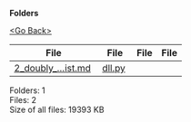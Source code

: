 **Folders**

[&lt;Go Back&gt;](../right.html)

<table><thead><tr class="header"><th><strong>File</strong></th><th><strong>File</strong></th><th><strong>File</strong></th><th><strong>File</strong></th></tr></thead><tbody><tr class="odd"><td><a href="2_doubly_linked_list.md">2_doubly_…ist.md</a> </td><td><a href="dll.py">dll.py</a> </td><td></td><td></td></tr></tbody></table>

Folders: 1  
Files: 2  
Size of all files: 19393 KB
